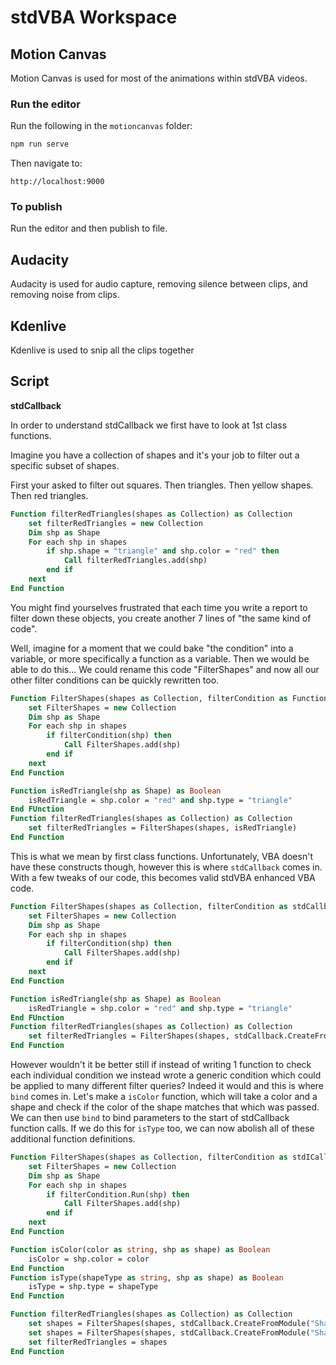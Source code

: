 # stdVBA Workspace

## Motion Canvas

Motion Canvas is used for most of the animations within stdVBA videos.

### Run the editor

Run the following in the `motioncanvas` folder:

```bash
npm run serve
```

Then navigate to:

```
http://localhost:9000
```

### To publish

Run the editor and then publish to file.

## Audacity

Audacity is used for audio capture, removing silence between clips, and removing noise from clips.

## Kdenlive

Kdenlive is used to snip all the clips together

## Script

**stdCallback**

In order to understand stdCallback we first have to look at 1st class functions.

Imagine you have a collection of shapes and it's your job to filter out a specific subset of shapes.

First your asked to filter out squares.
Then triangles.
Then yellow shapes.
Then red triangles.

```vb
Function filterRedTriangles(shapes as Collection) as Collection
    set filterRedTriangles = new Collection
    Dim shp as Shape
    For each shp in shapes
        if shp.shape = "triangle" and shp.color = "red" then
            Call filterRedTriangles.add(shp)
        end if
    next
End Function
```

You might find yourselves frustrated that each time you write a report to filter down these objects, you create another 7 lines of "the same kind of code".

Well, imagine for a moment that we could bake "the condition" into a variable, or more specifically a function as a variable. Then we would be able to do this...
We could rename this code "FilterShapes" and now all our other filter conditions can be quickly rewritten too.

```vb
Function FilterShapes(shapes as Collection, filterCondition as Function) as Collection
    set FilterShapes = new Collection
    Dim shp as Shape
    For each shp in shapes
        if filterCondition(shp) then
            Call FilterShapes.add(shp)
        end if
    next
End Function

Function isRedTriangle(shp as Shape) as Boolean
    isRedTriangle = shp.color = "red" and shp.type = "triangle"
End FUnction
Function filterRedTriangles(shapes as Collection) as Collection
    set filterRedTriangles = FilterShapes(shapes, isRedTriangle)
End Function
```

This is what we mean by first class functions. Unfortunately, VBA doesn't have these constructs though, however this is where `stdCallback` comes in. With a few tweaks of our code, this becomes valid stdVBA enhanced VBA code.

```vb
Function FilterShapes(shapes as Collection, filterCondition as stdCallback) as Collection
    set FilterShapes = new Collection
    Dim shp as Shape
    For each shp in shapes
        if filterCondition(shp) then
            Call FilterShapes.add(shp)
        end if
    next
End Function

Function isRedTriangle(shp as Shape) as Boolean
    isRedTriangle = shp.color = "red" and shp.type = "triangle"
End FUnction
Function filterRedTriangles(shapes as Collection) as Collection
    set filterRedTriangles = FilterShapes(shapes, stdCallback.CreateFromModule("ShapeFilters", "isRedTriangle"))
End Function
```

However wouldn't it be better still if instead of writing 1 function to check each individual condition we instead wrote a generic condition which could be applied to many different filter queries? Indeed it would and this is where `bind` comes in.
Let's make a `isColor` function, which will take a color and a shape and check if the color of the shape matches that which was passed. We can then use `bind` to bind parameters to the start of stdCallback function calls. If we do this for `isType` too, we can now abolish all of these additional function definitions.

```vb
Function FilterShapes(shapes as Collection, filterCondition as stdICallable) as Collection
    set FilterShapes = new Collection
    Dim shp as Shape
    For each shp in shapes
        if filterCondition.Run(shp) then
            Call FilterShapes.add(shp)
        end if
    next
End Function

Function isColor(color as string, shp as shape) as Boolean
    isColor = shp.color = color
End Function
Function isType(shapeType as string, shp as shape) as Boolean
    isType = shp.type = shapeType
End Function

Function filterRedTriangles(shapes as Collection) as Collection
    set shapes = FilterShapes(shapes, stdCallback.CreateFromModule("ShapeFilters", "isColor").bind("red"))
    set shapes = FilterShapes(shapes, stdCallback.CreateFromModule("ShapeFilters", "isType").bind("triangle"))
    set filterRedTriangles = shapes
End Function

```
